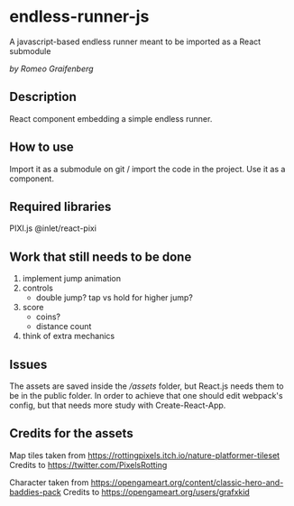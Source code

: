 # endless-runner-js
A javascript-based endless runner meant to be imported as a React submodule

_by Romeo Graifenberg_

## Description
React component embedding a simple endless runner.

## How to use
Import it as a submodule on git / import the code in the project.
Use it as a component.

## Required libraries
PIXI.js
@inlet/react-pixi

## Work that still needs to be done
1. implement jump animation
2. controls
    + double jump? tap vs hold for higher jump?
3. score
    + coins?
    + distance count
4. think of extra mechanics

## Issues
The assets are saved inside the */assets* folder, but React.js needs them to be in the public folder.
In order to achieve that one should edit webpack's config, but that needs more study with Create-React-App.

## Credits for the assets
Map tiles taken from https://rottingpixels.itch.io/nature-platformer-tileset
Credits to https://twitter.com/PixelsRotting

Character taken from https://opengameart.org/content/classic-hero-and-baddies-pack
Credits to https://opengameart.org/users/grafxkid        